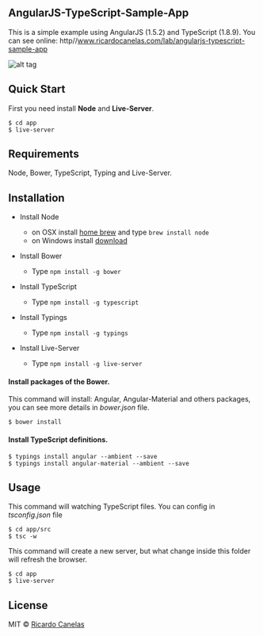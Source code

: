 ## AngularJS-TypeScript-Sample-App

This is a simple example using AngularJS (1.5.2) and TypeScript (1.8.9).
You can see online: http//www.ricardocanelas.com/lab/angularjs-typescript-sample-app

![alt tag](https://raw.githubusercontent.com/ricardocanelas/angularjs-typescript-sample-app/master/screen.png)

## Quick Start

First you need install **Node** and **Live-Server**.
```
$ cd app
$ live-server
```

## Requirements
Node, Bower, TypeScript, Typing and Live-Server.

## Installation

- Install Node
	- on OSX install [home brew](http://brew.sh/) and type `brew install node`
	- on Windows install [download](https://nodejs.org/en/download/)

- Install Bower
	- Type `npm install -g bower`

- Install TypeScript
	- Type `npm install -g typescript`

- Install Typings
	- Type `npm install -g typings`

- Install Live-Server
	- Type `npm install -g live-server`


#### Install packages of the Bower.

This command will install: Angular, Angular-Material and others packages, you can see more details in *bower.json* file.

```
$ bower install
```

#### Install TypeScript definitions.

```
$ typings install angular --ambient --save
$ typings install angular-material --ambient --save
```


## Usage

This command will watching TypeScript files. You can config in *tsconfig.json* file
```
$ cd app/src
$ tsc -w
```

This command will create a new server, but what change inside this folder will refresh the browser.
```
$ cd app
$ live-server
```


## License

MIT © [Ricardo Canelas](http://ricardocanelas.com)
